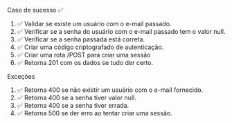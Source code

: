 Caso de sucesso ✅

1.  ✅ Validar se existe um usuário com o e-mail passado.
1.  ✅ Verificar se a senha do usuário com o e-mail passado tem o valor null.
1.  ✅ Verificar se a senha passada está correta.
1.  ✅ Criar uma código criptografado de autenticação.
1.  ✅ Criar uma rota /POST para criar uma sessão
1.  ✅ Retorna 201 com os dados se tudo der certo.

Exceções

1.  ✅ Retorna 400 se não existir um usuário com o e-mail fornecido.
1.  ✅ Retorna 400 se a senha tiver valor null.
1.  ✅ Retorna 400 se a senha tiver errada.
1.  ✅ Retorna 500 se der erro ao tentar criar uma sessão.
